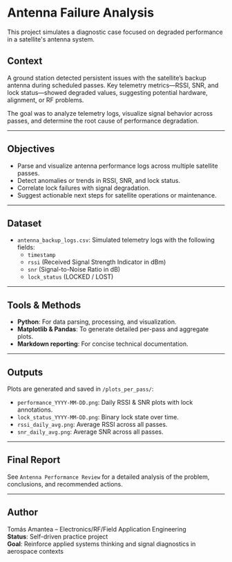 # Antenna Failure Analysis

This project simulates a diagnostic case focused on degraded performance in a satellite's  antenna system.

##  Context

A ground station detected persistent issues with the satellite’s backup antenna during scheduled passes. Key telemetry metrics—RSSI, SNR, and lock status—showed degraded values, suggesting potential hardware, alignment, or RF problems.

The goal was to analyze telemetry logs, visualize signal behavior across passes, and determine the root cause of performance degradation.

---

##  Objectives

- Parse and visualize antenna performance logs across multiple satellite passes.
- Detect anomalies or trends in RSSI, SNR, and lock status.
- Correlate lock failures with signal degradation.
- Suggest actionable next steps for satellite operations or maintenance.

---

## Dataset

- `antenna_backup_logs.csv`: Simulated telemetry logs with the following fields:
  - `timestamp`
  - `rssi` (Received Signal Strength Indicator in dBm)
  - `snr` (Signal-to-Noise Ratio in dB)
  - `lock_status` (LOCKED / LOST)

---

## Tools & Methods

- **Python**: For data parsing, processing, and visualization.
- **Matplotlib & Pandas**: To generate detailed per-pass and aggregate plots.
- **Markdown reporting**: For concise technical documentation.

---

##  Outputs

Plots are generated and saved in `/plots_per_pass/`:

- `performance_YYYY-MM-DD.png`: Daily RSSI & SNR plots with lock annotations.
- `lock_status_YYYY-MM-DD.png`: Binary lock state over time.
- `rssi_daily_avg.png`: Average RSSI across all passes.
- `snr_daily_avg.png`: Average SNR across all passes.

---

## Final Report

See `Antenna Performance Review` for a detailed analysis of the problem, conclusions, and recommended actions.

---

## Author

Tomás Amantea – Electronics/RF/Field Application Engineering  
**Status**: Self-driven practice project  
**Goal**: Reinforce applied systems thinking and signal diagnostics in aerospace contexts